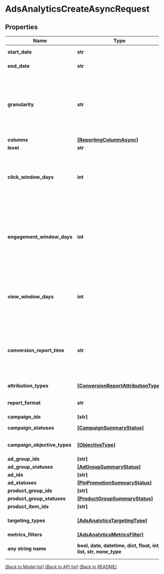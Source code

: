 # AdsAnalyticsCreateAsyncRequest


## Properties
Name | Type | Description | Notes
------------ | ------------- | ------------- | -------------
**start_date** | **str** | Metric report start date (UTC). Format: YYYY-MM-DD | 
**end_date** | **str** | Metric report end date (UTC). Format: YYYY-MM-DD | 
**granularity** | **str** | TOTAL - metrics are aggregated over the specified date range.&lt;br&gt; DAY - metrics are broken down daily.&lt;br&gt; HOUR - metrics are broken down hourly.&lt;br&gt;WEEKLY - metrics are broken down weekly.&lt;br&gt;MONTHLY - metrics are broken down monthly | 
**columns** | [**[ReportingColumnAsync]**](ReportingColumnAsync.md) | Metric and entity columns | 
**level** | **str** | Level of the report | 
**click_window_days** | **int** | Number of days to use as the conversion attribution window for a pin click action. Applies to Pinterest Tag conversion metrics. Prior conversion tags use their defined attribution windows. If not specified, defaults to &#x60;30&#x60; days. | [optional]  if omitted the server will use the default value of 30
**engagement_window_days** | **int** | Number of days to use as the conversion attribution window for an engagement action. Engagements include saves, closeups, link clicks, and carousel card swipes. Applies to Pinterest Tag conversion metrics. Prior conversion tags use their defined attribution windows. If not specified, defaults to &#x60;30&#x60; days. | [optional]  if omitted the server will use the default value of 30
**view_window_days** | **int** | Number of days to use as the conversion attribution window for a view action. Applies to Pinterest Tag conversion metrics. Prior conversion tags use their defined attribution windows. If not specified, defaults to &#x60;1&#x60; day. | [optional]  if omitted the server will use the default value of 1
**conversion_report_time** | **str** | The date by which the conversion metrics returned from this endpoint will be reported. There are two dates associated with a conversion event: the date that the user interacted with the ad, and the date that the user completed a conversion event. | [optional]  if omitted the server will use the default value of "TIME_OF_AD_ACTION"
**attribution_types** | [**[ConversionReportAttributionType]**](ConversionReportAttributionType.md) | List of types of attribution for the conversion report | [optional] 
**report_format** | **str** | Specification for formatting report data | [optional]  if omitted the server will use the default value of "JSON"
**campaign_ids** | **[str]** | List of campaign ids | [optional] 
**campaign_statuses** | [**[CampaignSummaryStatus]**](CampaignSummaryStatus.md) | List of status values for filtering | [optional] 
**campaign_objective_types** | [**[ObjectiveType]**](ObjectiveType.md) | List of values for filtering. [\&quot;WEB_SESSIONS\&quot;] in BETA. | [optional] 
**ad_group_ids** | **[str]** | List of ad group ids | [optional] 
**ad_group_statuses** | [**[AdGroupSummaryStatus]**](AdGroupSummaryStatus.md) | List of values for filtering | [optional] 
**ad_ids** | **[str]** | List of ad ids | [optional] 
**ad_statuses** | [**[PinPromotionSummaryStatus]**](PinPromotionSummaryStatus.md) | List of values for filtering | [optional] 
**product_group_ids** | **[str]** | List of product group ids | [optional] 
**product_group_statuses** | [**[ProductGroupSummaryStatus]**](ProductGroupSummaryStatus.md) | List of values for filtering | [optional] 
**product_item_ids** | **[str]** | List of product item ids | [optional] 
**targeting_types** | [**[AdsAnalyticsTargetingType]**](AdsAnalyticsTargetingType.md) | List of targeting types. Requires &#x60;level&#x60; to be a value ending in &#x60;_TARGETING&#x60;. | [optional] 
**metrics_filters** | [**[AdsAnalyticsMetricsFilter]**](AdsAnalyticsMetricsFilter.md) | List of metrics filters | [optional] 
**any string name** | **bool, date, datetime, dict, float, int, list, str, none_type** | any string name can be used but the value must be the correct type | [optional]

[[Back to Model list]](../README.md#documentation-for-models) [[Back to API list]](../README.md#documentation-for-api-endpoints) [[Back to README]](../README.md)


